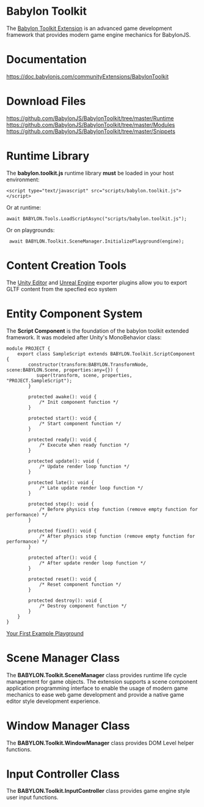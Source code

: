 # Babylon Toolkit

The <a href="https://www.babylontoolkit.com">Babylon Toolkit Extension</a> is an advanced game development framework that provides modern game engine mechanics for BabylonJS.


# Documentation

https://doc.babylonjs.com/communityExtensions/BabylonToolkit


# Download Files

https://github.com/BabylonJS/BabylonToolkit/tree/master/Runtime
https://github.com/BabylonJS/BabylonToolkit/tree/master/Modules
https://github.com/BabylonJS/BabylonToolkit/tree/master/Snippets


# Runtime Library

The **babylon.toolkit.js** runtime library **must** be loaded in your host environment:

```
<script type="text/javascript" src="scripts/babylon.toolkit.js"></script>
```

Or at runtime:
```
await BABYLON.Tools.LoadScriptAsync("scripts/babylon.toolkit.js");
```

Or on playgrounds:
```
 await BABYLON.Toolkit.SceneManager.InitializePlayground(engine);
```


# Content Creation Tools

The <a href="https://github.com/BabylonJS/BabylonToolkit/tree/master/Editors/Unity">Unity Editor</a> and <a href="https://github.com/BabylonJS/BabylonToolkit/tree/master/Editors/Unreal">Unreal Engine</a> exporter plugins allow you to export GLTF content from the specfied eco system


# Entity Component System

The **Script Component** is the foundation of the babylon toolkit extended framework. It was modeled after Unity's MonoBehavior class:
```
module PROJECT {
    export class SampleScript extends BABYLON.Toolkit.ScriptComponent {
        constructor(transform:BABYLON.TransformNode, scene:BABYLON.Scene, properties:any={}) {
           super(transform, scene, properties, "PROJECT.SampleScript");
        }

        protected awake(): void {
            /* Init component function */
        }

        protected start(): void {
            /* Start component function */
        }

        protected ready(): void {
            /* Execute when ready function */
        }

        protected update(): void {
            /* Update render loop function */
        }

        protected late(): void {
            /* Late update render loop function */
        }

        protected step(): void {
            /* Before physics step function (remove empty function for performance) */
        }

        protected fixed(): void {
            /* After physics step function (remove empty function for performance) */
        }

        protected after(): void {
            /* After update render loop function */
        }

        protected reset(): void {
            /* Reset component function */
        }

        protected destroy(): void {
            /* Destroy component function */
        }
    }
}
```
<a href="https://playground.babylonjs.com/index.html?UnityToolkit#9SDE5Q">Your First Example Playground</a>


# Scene Manager Class

The **BABYLON.Toolkit.SceneManager** class provides runtime life cycle management for game objects. The extension supports a scene component application programming interface to enable the usage of modern game mechanics to ease web game development and provide a native game editor style development experience.


# Window Manager Class

The **BABYLON.Toolkit.WindowManager** class provides DOM Level helper functions.


# Input Controller Class

The **BABYLON.Toolkit.InputController** class provides game engine style user input functions.

